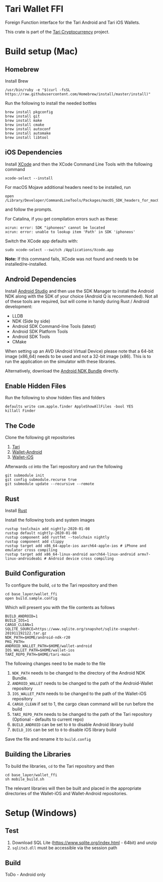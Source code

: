 # Tari Wallet FFI

Foreign Function interface for the Tari Android and Tari iOS Wallets.

This crate is part of the [Tari Cryptocurrency](https://tari.com) project.

# Build setup (Mac)

## Homebrew

Install Brew
```Shell Script
/usr/bin/ruby -e "$(curl -fsSL https://raw.githubusercontent.com/Homebrew/install/master/install)"
```

Run the following to install the needed bottles
```Shell Script
brew install pkgconfig
brew install git
brew install make
brew install cmake
brew install autoconf
brew install automake
brew install libtool
```

## iOS Dependencies

Install [XCode](https://apps.apple.com/za/app/xcode/id497799835?mt=12) and then the XCode Command Line Tools with the following command
```Shell Script
xcode-select --install
```

For macOS Mojave additional headers need to be installed, run
```Shell Script
open /Library/Developer/CommandLineTools/Packages/macOS_SDK_headers_for_macOS_10.14.pkg
```
and follow the prompts.

For Catalina, if you get compilation errors such as these:

    xcrun: error: SDK "iphoneos" cannot be located 
    xcrun: error: unable to lookup item 'Path' in SDK 'iphoneos'

Switch the XCode app defaults with:

    sudo xcode-select --switch /Applications/Xcode.app

**Note:** If this command fails, XCode was not found and needs to be installed/re-installed.

## Android Dependencies

Install [Android Studio](https://developer.android.com/studio) and then use the SDK Manager to install the Android NDK
along with the SDK of your choice (Android Q is recommended). Not all of these tools are required, but will come in
handy during Rust / Android development:

* LLDB
* NDK (Side by side)
* Android SDK Command-line Tools (latest)
* Android SDK Platform Tools
* Android SDK Tools
* CMake

When setting up an AVD (Android Virtual Device) please note that a 64-bit image (x86_64) needs to be used and not a
32-bit image (x86). This is to run the application on the simulator with these libraries.

Alternatively, download the [Android NDK Bundle](https://developer.android.com/ndk/downloads) directly.

## Enable Hidden Files

Run the following to show hidden files and folders
```Shell Script
defaults write com.apple.finder AppleShowAllFiles -bool YES
killall Finder
```
## The Code

Clone the following git repositories
1. [Tari](https://github.com/tari-project/tari.git)
2. [Wallet-Android](https://github.com/tari-project/wallet-android.git)
3. [Wallet-iOS](https://github.com/tari-project/wallet-ios.git)

Afterwards ```cd``` into the Tari repository and run the following
```Shell Script
git submodule init
git config submodule.recurse true
git submodule update --recursive --remote
```

## Rust
Install [Rust](https://www.rust-lang.org/tools/install)

Install the following tools and system images
```Shell Script
rustup toolchain add nightly-2020-01-08
rustup default nightly-2020-01-08
rustup component add rustfmt --toolchain nightly
rustup component add clippy
rustup target add x86_64-apple-ios aarch64-apple-ios # iPhone and emulator cross compiling
rustup target add x86_64-linux-android aarch64-linux-android armv7-linux-androideabi # Android device cross compiling
```

## Build Configuration

To configure the build, ```cd``` to the Tari repository and then 
```Shell Script
cd base_layer/wallet_ffi
open build.sample.config
```

Which will present you with the file contents as follows
```text
BUILD_ANDROID=1
BUILD_IOS=1
CARGO_CLEAN=1
SQLITE_SOURCE=https://www.sqlite.org/snapshot/sqlite-snapshot-201911192122.tar.gz
NDK_PATH=$HOME/android-ndk-r20
PKG_PATH=
ANDROID_WALLET_PATH=$HOME/wallet-android
IOS_WALLET_PATH=$HOME/wallet-ios
TARI_REPO_PATH=$HOME/tari-main
```
The following changes need to be made to the file
1. ```NDK_PATH``` needs to be changed to the directory of the Android NDK Bundle.
1. ```ANDROID_WALLET``` needs to be changed to the path of the Android-Wallet repository
1. ```IOS_WALLET_PATH``` needs to be changed to the path of the Wallet-iOS repository
1. ```CARGO_CLEAN``` if set to 1, the cargo clean command will be run before the build
1. ```TARI_REPO_PATH``` needs to be changed to the path of the Tari repository (Optional - defaults to current repo)
1. ```BUILD_ANDROID``` can be set to ```0``` to disable Android library build
1. ```BUILD_IOS``` can be set to ```0``` to disable iOS library build

Save the file and rename it to ```build.config```

## Building the Libraries

To build the libraries, ```cd``` to the Tari repository and then 
```Shell Script
cd base_layer/wallet_ffi
sh mobile_build.sh
```

The relevant libraries will then be built and placed in the appropriate directories of the Wallet-iOS and Wallet-Android repositories. 

# Setup (Windows)

## Test

1. Download SQL Lite (https://www.sqlite.org/index.html - 64bit) and unzip
2. `sqlite3.dll` must be accessible via the session path

## Build

ToDo -  Android only
